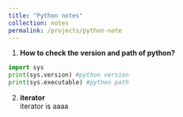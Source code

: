 ```yaml
---
title: "Python notes"
collection: notes
permalink: /projects/python-note
---
```


1. <b>How to check the version and path of python?</b><br/>
~~~ python
import sys
print(sys.version) #python version
print(sys.executable) #python path
~~~

2. <b>iterator</b><br/>
      iterator is aaaa
 
